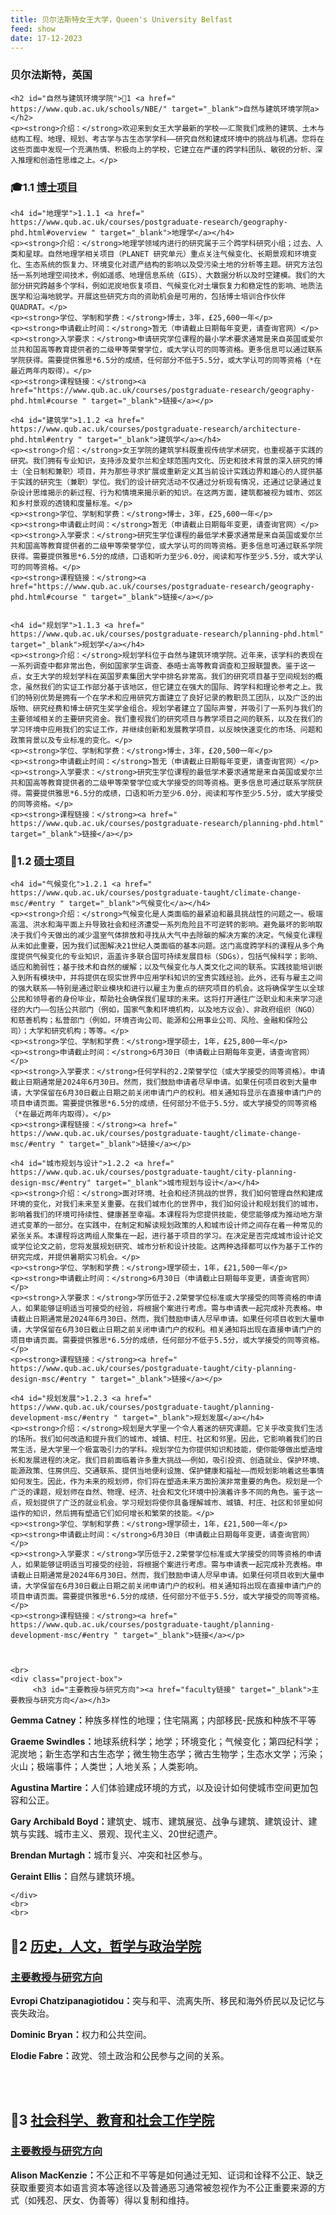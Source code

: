 ```yaml
---
title: 贝尔法斯特女王大学，Queen's University Belfast
feed: show
date: 17-12-2023
---
```


<html lang="zh">
<head>
    <meta charset="UTF-8">
    <title>贝尔法斯特女王大学，Queen's University Belfast</title>
    <link rel="stylesheet" href="/assets/css/CSS.css">
</head>
<body>
    <h3>贝尔法斯特，英国</h3>

    <h2 id="自然与建筑环境学院">🏫1 <a href=" https://www.qub.ac.uk/schools/NBE/" target="_blank">自然与建筑环境学院a></h2>
    <p><strong>介绍：</strong>欢迎来到女王大学最新的学校——汇聚我们成熟的建筑、土木与结构工程、地理、规划、考古学与古生态学学科——研究自然和建成环境中的挑战与机遇。您将在这些页面中发现一个充满热情、积极向上的学校，它建立在严谨的跨学科团队、敏锐的分析、深入推理和创造性思维之上。</p>

<h3 id="博士项目">🎓1.1 <a href=" https://www.qub.ac.uk/schools/NBE/Study/PostgraduateResearch/" target="_blank">博士项目</a></h3>

    <h4 id="地理学">1.1.1 <a href=" https://www.qub.ac.uk/courses/postgraduate-research/geography-phd.html#overview " target="_blank">地理学</a></h4>
    <p><strong>介绍：</strong>地理学领域内进行的研究属于三个跨学科研究小组；过去、人类和星球。自然地理学相关项目（PLANET 研究单元）重点关注气候变化、长期景观和环境变化、生态系统的恢复力、环境变化对遗产结构的影响以及受污染土地的分析等主题。研究方法包括一系列地理空间技术，例如遥感、地理信息系统（GIS）、大数据分析以及时空建模。我们的大部分研究跨越多个学科，例如泥炭地恢复项目、气候变化对土壤恢复力和稳定性的影响、地质法医学和沿海地貌学。开展这些研究方向的资助机会是可用的，包括博士培训合作伙伴 QUADRAT。</p>
    <p><strong>学位、学制和学费：</strong>博士，3年，£25,600一年</p>
    <p><strong>申请截止时间：</strong>暂无（申请截止日期每年变更，请查询官网）</p>
    <p><strong>入学要求：</strong>申请研究学位课程的最小学术要求通常是来自英国或爱尔兰共和国高等教育提供者的二级甲等荣誉学位，或大学认可的同等资格。更多信息可以通过联系学院获得。需要提供雅思*6.5分的成绩，任何部分不低于5.5分，或大学认可的同等资格（*在最近两年内取得）。</p>
    <p><strong>课程链接：</strong><a href="https://www.qub.ac.uk/courses/postgraduate-research/geography-phd.html#course " target="_blank">链接</a></p>

    <h4 id="建筑学">1.1.2 <a href=" https://www.qub.ac.uk/courses/postgraduate-research/architecture-phd.html#entry " target="_blank">建筑学</a></h4>
    <p><strong>介绍：</strong>女王学院的建筑学科既重视传统学术研究，也重视基于实践的研究。我们拥有专业知识，支持涉及爱尔兰和全球范围内文化、历史和技术背景的深入研究的博士（全日制和兼职）项目，并为那些寻求扩展或重新定义其当前设计实践边界和雄心的人提供基于实践的研究生（兼职）学位。我们的设计研究活动不仅通过分析现有情况，还通过记录通过复杂设计思维揭示的新过程、行为和情境来揭示新的知识。在这两方面，建筑都被视为城市、郊区和乡村景观的透镜和度量标准。</p>
    <p><strong>学位、学制和学费：</strong>博士，3年，£25,600一年</p>
    <p><strong>申请截止时间：</strong>暂无（申请截止日期每年变更，请查询官网）</p>
    <p><strong>入学要求：</strong>研究生学位课程的最低学术要求通常是来自英国或爱尔兰共和国高等教育提供者的二级甲等荣誉学位，或大学认可的同等资格。更多信息可通过联系学院获得。需要提供雅思*6.5分的成绩，口语和听力至少6.0分，阅读和写作至少5.5分，或大学认可的同等资格。</p>
    <p><strong>课程链接：</strong><a href="https://www.qub.ac.uk/courses/postgraduate-research/geography-phd.html#course " target="_blank">链接</a></p>


    <h4 id="规划学">1.1.3 <a href=" https://www.qub.ac.uk/courses/postgraduate-research/planning-phd.html" target="_blank">规划学</a></h4>
    <p><strong>介绍：</strong>规划学科位于自然与建筑环境学院。近年来，该学科的表现在一系列调查中都非常出色，例如国家学生调查、泰晤士高等教育调查和卫报联盟表。鉴于这一点，女王大学的规划学科在英国罗素集团大学中排名非常高。我们的研究项目基于空间规划的概念，虽然我们的实证工作部分基于该地区，但它建立在强大的国际、跨学科和理论参考之上。我们的特别优势是拥有一个在学术和应用研究方面建立了良好记录的教职员工团队，以及广泛的出版物、研究经费和博士研究生奖学金组合。规划学者建立了国际声誉，并吸引了一系列与我们的主要领域相关的主要研究资金。我们重视我们的研究项目与教学项目之间的联系，以及在我们的学习环境中应用我们的实证工作，并继续创新和发展教学项目，以反映快速变化的市场、问题和政策背景以及专业标准的变化。</p>
    <p><strong>学位、学制和学费：</strong>博士，3年，£20,500一年</p>
    <p><strong>申请截止时间：</strong>暂无（申请截止日期每年变更，请查询官网）</p>
    <p><strong>入学要求：</strong>研究生学位课程的最低学术要求通常是来自英国或爱尔兰共和国高等教育提供者的二级甲等荣誉学位或大学接受的同等资格。更多信息可通过联系学院获得。需要提供雅思*6.5分的成绩，口语和听力至少6.0分，阅读和写作至少5.5分，或大学接受的同等资格。</p>
    <p><strong>课程链接：</strong><a href=" https://www.qub.ac.uk/courses/postgraduate-research/planning-phd.html" target="_blank">链接</a></p>


<h3 id="硕士项目">📖1.2 <a href=" https://www.qub.ac.uk/schools/NBE/" target="_blank">硕士项目</a></h3>

    <h4 id="气候变化">1.2.1 <a href=" https://www.qub.ac.uk/courses/postgraduate-taught/climate-change-msc/#entry " target="_blank">气候变化</a></h4>
    <p><strong>介绍：</strong>气候变化是人类面临的最紧迫和最具挑战性的问题之一。极端高温、洪水和海平面上升导致社会和经济遭受一系列危险且不可逆转的影响。避免最坏的影响取决于我们今天做出的减少温室气体排放和寻找从大气中去除碳的解决方案的决定。气候变化课程从未如此重要，因为我们试图解决21世纪人类面临的基本问题。这门高度跨学科的课程从多个角度提供气候变化的专业知识，涵盖许多联合国可持续发展目标（SDGs），包括气候科学；影响、适应和脆弱性；基于技术和自然的缓解；以及气候变化与人类文化之间的联系。实践技能培训嵌入到所有模块中，并将提供在现实世界中应用学科知识的宝贵实践经验。此外，还有与雇主之间的强大联系——特别是通过职业模块和进行以雇主为重点的研究项目的机会。这将确保学生以全球公民和领导者的身份毕业，帮助社会确保我们星球的未来。这将打开通往广泛职业和未来学习途径的大门——包括公共部门（例如，国家气象和环境机构，以及地方议会）、非政府组织（NGO）和慈善机构；私营部门（例如，环境咨询公司、能源和公用事业公司、风险、金融和保险公司）；大学和研究机构；等等。</p>
    <p><strong>学位、学制和学费：</strong>理学硕士，1年，£25,800一年</p>
    <p><strong>申请截止时间：</strong>6月30日（申请截止日期每年变更，请查询官网）</p>
    <p><strong>入学要求：</strong>任何学科的2.2荣誉学位（或大学接受的同等资格）。申请截止日期通常是2024年6月30日。然而，我们鼓励申请者尽早申请。如果任何项目收到大量申请，大学保留在6月30日截止日期之前关闭申请门户的权利。相关通知将显示在直接申请门户的项目申请页面。需要提供雅思*6.5分的成绩，任何部分不低于5.5分，或大学接受的同等资格（*在最近两年内取得）。</p>
    <p><strong>课程链接：</strong><a href=" https://www.qub.ac.uk/courses/postgraduate-taught/climate-change-msc/#entry " target="_blank">链接</a></p>

    <h4 id="城市规划与设计">1.2.2 <a href=" https://www.qub.ac.uk/courses/postgraduate-taught/city-planning-design-msc/#entry" target="_blank">城市规划与设计</a></h4>
    <p><strong>介绍：</strong>面对环境、社会和经济挑战的世界，我们如何管理自然和建成环境的变化，对我们未来至关重要。在我们城市化的世界中，我们如何设计和规划我们的城市，影响着我们的环境可持续性、健康甚至幸福。本课程将为您提供技能，使您能够成为推动地方渐进式变革的一部分。在实践中，在制定和解读规划政策的人和城市设计师之间存在着一种常见的紧张关系。本课程将这两组人聚集在一起，进行基于项目的学习。在决定是否完成城市设计论文或学位论文之前，您将发展规划研究、城市分析和设计技能。这两种选择都可以作为基于工作的研究完成，并提供暑期实习机会。</p>
    <p><strong>学位、学制和学费：</strong>理学硕士，1年，£21,500一年</p>
    <p><strong>申请截止时间：</strong>6月30日（申请截止日期每年变更，请查询官网）</p>
    <p><strong>入学要求：</strong>学历低于2.2荣誉学位标准或大学接受的同等资格的申请人，如果能够证明适当可接受的经验，将根据个案进行考虑。需与申请表一起完成补充表格。申请截止日期通常是2024年6月30日。然而，我们鼓励申请人尽早申请。如果任何项目收到大量申请，大学保留在6月30日截止日期之前关闭申请门户的权利。相关通知将出现在直接申请门户的项目申请页面。需要提供雅思*6.5分的成绩，任何部分不低于5.5分，或大学接受的同等资格。</p>
    <p><strong>课程链接：</strong><a href=" https://www.qub.ac.uk/courses/postgraduate-taught/city-planning-design-msc/#entry " target="_blank">链接</a></p>

    <h4 id="规划发展">1.2.3 <a href=" https://www.qub.ac.uk/courses/postgraduate-taught/planning-development-msc/#entry " target="_blank">规划发展</a></h4>
    <p><strong>介绍：</strong>规划是大学里一个令人着迷的研究课题。它关乎改变我们生活的场所。我们如何改造和提升我们的城市、城镇、村庄、社区和邻里。因此，它影响着我们的日常生活，是大学里一个极富吸引力的学科。规划学位为你提供知识和技能，使你能够做出塑造增长和发展进程的决定。我们目前面临着许多重大挑战——例如，吸引投资、创造就业、保护环境、能源政策、住房供应、交通联系、提供当地便利设施、保护健康和福祉——而规划影响着这些事情如何发生。因此，作为未来的规划师，你们将在塑造未来方面扮演非常重要的角色。规划是一个广泛的课题，规划师在自然、物理、经济、社会和文化环境中扮演着许多不同的角色。鉴于这一点，规划提供了广泛的就业机会。学习规划将使你具备理解城市、城镇、村庄、社区和邻里如何运作的知识，然后拥有塑造它们如何增长和繁荣的技能。</p>
    <p><strong>学位、学制和学费：</strong>理学硕士，1年，£21,500一年</p>
    <p><strong>申请截止时间：</strong>6月30日（申请截止日期每年变更，请查询官网）</p>
    <p><strong>入学要求：</strong>学历低于2.2荣誉学位标准或大学接受的同等资格的申请人，如果能够证明适当可接受的经验，将根据个案进行考虑。需与申请表一起完成补充表格。申请截止日期通常是2024年6月30日。然而，我们鼓励申请人尽早申请。如果任何项目收到大量申请，大学保留在6月30日截止日期之前关闭申请门户的权利。相关通知将出现在直接申请门户的项目申请页面。需要提供雅思*6.5分的成绩，任何部分不低于5.5分，或大学接受的同等资格。</p>
    <p><strong>课程链接：</strong><a href=" https://www.qub.ac.uk/courses/postgraduate-taught/planning-development-msc/#entry " target="_blank">链接</a></p>


   
    <br>
    <div class="project-box">
         <h3 id="主要教授与研究方向"><a href="faculty链接" target="_blank">主要教授与研究方向</a></h3>
<p><strong> Gemma Catney：</strong>种族多样性的地理；住宅隔离；内部移民-民族和种族不平等</p>
        <p><strong> Graeme Swindles：</strong>地球系统科学；地学；环境变化；气候变化；第四纪科学；泥炭地；新生态学和古生态学；微生物生态学；微古生物学；生态水文学；污染；火山；极端事件；人类世；人地关系；人类影响。</p>
        <p><strong> Agustina Martire：</strong>人们体验建成环境的方式，以及设计如何使城市空间更加包容和公正。</p>
        <p><strong> Gary Archibald Boyd：</strong>建筑史、城市、建筑展览、战争与建筑、建筑设计、建筑与实践、城市主义、景观、现代主义、20世纪遗产。</p>
        <p><strong> Brendan Murtagh：</strong>城市复兴、冲突和社区参与。</p>
        <p><strong> Geraint Ellis：</strong>自然与建筑环境。</p>


    </div>
    <br>
    <br>


<h2 id="历史，人文，哲学与政治学院">🏫2 <a href=" https://www.qub.ac.uk/schools/happ/
" target="_blank">历史，人文，哲学与政治学院</a></h2>

<div class="project-box">
         <h3 id="主要教授与研究方向"><a href=" https://www.qub.ac.uk/schools/happ/" target="_blank">主要教授与研究方向</a></h3>
<p><strong> Evropi Chatzipanagiotidou：</strong>突与和平、流离失所、移民和海外侨民以及记忆与丧失政治。</p>
        <p><strong> Dominic Bryan：</strong>权力和公共空间。</p>
        <p><strong> Elodie Fabre：</strong>政党、领土政治和公民参与之间的关系。</p>
 </div>
<br>
<br>

<h2 id="社会科学、教育和社会工作学院">🏫3 <a href=" https://www.qub.ac.uk/schools/ssesw/" target="_blank">社会科学、教育和社会工作学院</a></h2>

<div class="project-box">
         <h3 id="主要教授与研究方向"><a href=" https://www.qub.ac.uk/schools/ssesw/" target="_blank">主要教授与研究方向</a></h3>
<p><strong> Alison MacKenzie：</strong>不公正和不平等是如何通过无知、证词和诠释不公正、缺乏获取重要资本如语言资本等途径以及普通恶习通常被忽视作为不公正重要来源的方式（如残忍、厌女、伪善等）得以复制和维持。</p>
</div>

</body>
</html>

